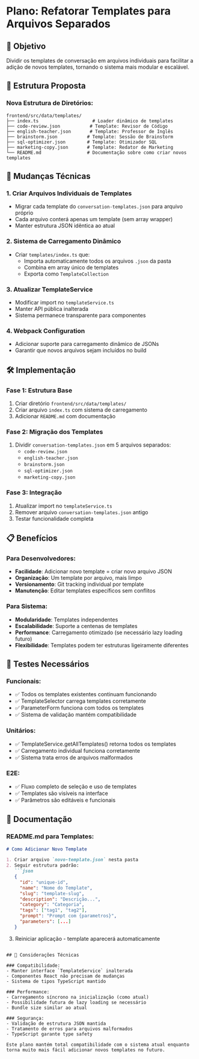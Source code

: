 # Plano: Refatorar Templates para Arquivos Separados

## 🎯 Objetivo
Dividir os templates de conversação em arquivos individuais para facilitar a adição de novos templates, tornando o sistema mais modular e escalável.

## 📁 Estrutura Proposta

### Nova Estrutura de Diretórios:
```
frontend/src/data/templates/
├── index.ts                    # Loader dinâmico de templates
├── code-review.json           # Template: Revisor de Código
├── english-teacher.json       # Template: Professor de Inglês  
├── brainstorm.json           # Template: Sessão de Brainstorm
├── sql-optimizer.json        # Template: Otimizador SQL
├── marketing-copy.json       # Template: Redator de Marketing
└── README.md                 # Documentação sobre como criar novos templates
```

## 🔄 Mudanças Técnicas

### 1. Criar Arquivos Individuais de Templates
- Migrar cada template do `conversation-templates.json` para arquivo próprio
- Cada arquivo conterá apenas um template (sem array wrapper)
- Manter estrutura JSON idêntica ao atual

### 2. Sistema de Carregamento Dinâmico
- Criar `templates/index.ts` que:
  - Importa automaticamente todos os arquivos `.json` da pasta
  - Combina em array único de templates
  - Exporta como `TemplateCollection`

### 3. Atualizar TemplateService
- Modificar import no `templateService.ts`
- Manter API pública inalterada
- Sistema permanece transparente para componentes

### 4. Webpack Configuration  
- Adicionar suporte para carregamento dinâmico de JSONs
- Garantir que novos arquivos sejam incluídos no build

## 🛠 Implementação

### Fase 1: Estrutura Base
1. Criar diretório `frontend/src/data/templates/`
2. Criar arquivo `index.ts` com sistema de carregamento
3. Adicionar `README.md` com documentação

### Fase 2: Migração dos Templates
1. Dividir `conversation-templates.json` em 5 arquivos separados:
   - `code-review.json`
   - `english-teacher.json` 
   - `brainstorm.json`
   - `sql-optimizer.json`
   - `marketing-copy.json`

### Fase 3: Integração
1. Atualizar import no `templateService.ts`
2. Remover arquivo `conversation-templates.json` antigo
3. Testar funcionalidade completa

## 📋 Benefícios

### Para Desenvolvedores:
- **Facilidade**: Adicionar novo template = criar novo arquivo JSON
- **Organização**: Um template por arquivo, mais limpo
- **Versionamento**: Git tracking individual por template
- **Manutenção**: Editar templates específicos sem conflitos

### Para Sistema:
- **Modularidade**: Templates independentes
- **Escalabilidade**: Suporte a centenas de templates
- **Performance**: Carregamento otimizado (se necessário lazy loading futuro)
- **Flexibilidade**: Templates podem ter estruturas ligeiramente diferentes

## 🧪 Testes Necessários

### Funcionais:
- ✅ Todos os templates existentes continuam funcionando
- ✅ TemplateSelector carrega templates corretamente  
- ✅ ParameterForm funciona com todos os templates
- ✅ Sistema de validação mantém compatibilidade

### Unitários:
- ✅ TemplateService.getAllTemplates() retorna todos os templates
- ✅ Carregamento individual funciona corretamente
- ✅ Sistema trata erros de arquivos malformados

### E2E:
- ✅ Fluxo completo de seleção e uso de templates
- ✅ Templates são visíveis na interface
- ✅ Parâmetros são editáveis e funcionais

## 📝 Documentação

### README.md para Templates:
```markdown
# Como Adicionar Novo Template

1. Criar arquivo `novo-template.json` nesta pasta
2. Seguir estrutura padrão:
   ```json
   {
     "id": "unique-id",
     "name": "Nome do Template", 
     "slug": "template-slug",
     "description": "Descrição...",
     "category": "Categoria",
     "tags": ["tag1", "tag2"],
     "prompt": "Prompt com {parametros}",
     "parameters": [...]
   }
   ```
3. Reiniciar aplicação - template aparecerá automaticamente
```

## 🔧 Considerações Técnicas

### Compatibilidade:
- Manter interface `TemplateService` inalterada
- Componentes React não precisam de mudanças
- Sistema de tipos TypeScript mantido

### Performance:
- Carregamento síncrono na inicialização (como atual)
- Possibilidade futura de lazy loading se necessário
- Bundle size similar ao atual

### Segurança:
- Validação de estrutura JSON mantida
- Tratamento de erros para arquivos malformados
- TypeScript garante type safety

Este plano mantém total compatibilidade com o sistema atual enquanto torna muito mais fácil adicionar novos templates no futuro.